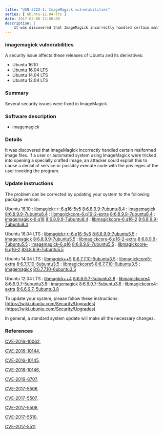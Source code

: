 ```yaml
---
title: "USN-3222-1: ImageMagick vulnerabilities"
series: [ ubuntu-12.04-lts ]
date: 2017-03-08 12:00:00
description: |
    It was discovered that ImageMagick incorrectly handled certain malformed image files. If a user or automated system using ImageMagick were tricked into opening a specially crafted image, an attacker could exploit this to cause a denial of service or possibly execute code with the privileges of the user invoking the program. 
--- 
```

 
### imagemagick vulnerabilities

A security issue affects these releases of Ubuntu and its derivatives:

* Ubuntu 16.10
* Ubuntu 16.04 LTS
* Ubuntu 14.04 LTS
* Ubuntu 12.04 LTS

### Summary

Several security issues were fixed in ImageMagick. 

### Software description

* imagemagick 

### Details

It was discovered that ImageMagick incorrectly handled certain malformed image files. If a user or automated system using ImageMagick were tricked into opening a specially crafted image, an attacker could exploit this to cause a denial of service or possibly execute code with the privileges of the user invoking the program. 

### Update instructions

The problem can be corrected by updating your system to the following package version:

Ubuntu 16.10
 : [libmagick++-6.q16-5v5](https://launchpad.net/ubuntu/+source/imagemagick) <span> [8:6.8.9.9-7ubuntu8.4](https://launchpad.net/ubuntu/+source/imagemagick/8:6.8.9.9-7ubuntu8.4) </span> 
 : [imagemagick](https://launchpad.net/ubuntu/+source/imagemagick) <span> [8:6.8.9.9-7ubuntu8.4](https://launchpad.net/ubuntu/+source/imagemagick/8:6.8.9.9-7ubuntu8.4) </span> 
 : [libmagickcore-6.q16-2-extra](https://launchpad.net/ubuntu/+source/imagemagick) <span> [8:6.8.9.9-7ubuntu8.4](https://launchpad.net/ubuntu/+source/imagemagick/8:6.8.9.9-7ubuntu8.4) </span> 
 : [imagemagick-6.q16](https://launchpad.net/ubuntu/+source/imagemagick) <span> [8:6.8.9.9-7ubuntu8.4](https://launchpad.net/ubuntu/+source/imagemagick/8:6.8.9.9-7ubuntu8.4) </span> 
 : [libmagickcore-6.q16-2](https://launchpad.net/ubuntu/+source/imagemagick) <span> [8:6.8.9.9-7ubuntu8.4](https://launchpad.net/ubuntu/+source/imagemagick/8:6.8.9.9-7ubuntu8.4) </span> 

Ubuntu 16.04 LTS
 : [libmagick++-6.q16-5v5](https://launchpad.net/ubuntu/+source/imagemagick) <span> [8:6.8.9.9-7ubuntu5.5](https://launchpad.net/ubuntu/+source/imagemagick/8:6.8.9.9-7ubuntu5.5) </span> 
 : [imagemagick](https://launchpad.net/ubuntu/+source/imagemagick) <span> [8:6.8.9.9-7ubuntu5.5](https://launchpad.net/ubuntu/+source/imagemagick/8:6.8.9.9-7ubuntu5.5) </span> 
 : [libmagickcore-6.q16-2-extra](https://launchpad.net/ubuntu/+source/imagemagick) <span> [8:6.8.9.9-7ubuntu5.5](https://launchpad.net/ubuntu/+source/imagemagick/8:6.8.9.9-7ubuntu5.5) </span> 
 : [imagemagick-6.q16](https://launchpad.net/ubuntu/+source/imagemagick) <span> [8:6.8.9.9-7ubuntu5.5](https://launchpad.net/ubuntu/+source/imagemagick/8:6.8.9.9-7ubuntu5.5) </span> 
 : [libmagickcore-6.q16-2](https://launchpad.net/ubuntu/+source/imagemagick) <span> [8:6.8.9.9-7ubuntu5.5](https://launchpad.net/ubuntu/+source/imagemagick/8:6.8.9.9-7ubuntu5.5) </span> 

Ubuntu 14.04 LTS
 : [libmagick++5](https://launchpad.net/ubuntu/+source/imagemagick) <span> [8:6.7.7.10-6ubuntu3.5](https://launchpad.net/ubuntu/+source/imagemagick/8:6.7.7.10-6ubuntu3.5) </span> 
 : [libmagickcore5-extra](https://launchpad.net/ubuntu/+source/imagemagick) <span> [8:6.7.7.10-6ubuntu3.5](https://launchpad.net/ubuntu/+source/imagemagick/8:6.7.7.10-6ubuntu3.5) </span> 
 : [libmagickcore5](https://launchpad.net/ubuntu/+source/imagemagick) <span> [8:6.7.7.10-6ubuntu3.5](https://launchpad.net/ubuntu/+source/imagemagick/8:6.7.7.10-6ubuntu3.5) </span> 
 : [imagemagick](https://launchpad.net/ubuntu/+source/imagemagick) <span> [8:6.7.7.10-6ubuntu3.5](https://launchpad.net/ubuntu/+source/imagemagick/8:6.7.7.10-6ubuntu3.5) </span> 

Ubuntu 12.04 LTS
 : [libmagick++4](https://launchpad.net/ubuntu/+source/imagemagick) <span> [8:6.6.9.7-5ubuntu3.8](https://launchpad.net/ubuntu/+source/imagemagick/8:6.6.9.7-5ubuntu3.8) </span> 
 : [libmagickcore4](https://launchpad.net/ubuntu/+source/imagemagick) <span> [8:6.6.9.7-5ubuntu3.8](https://launchpad.net/ubuntu/+source/imagemagick/8:6.6.9.7-5ubuntu3.8) </span> 
 : [imagemagick](https://launchpad.net/ubuntu/+source/imagemagick) <span> [8:6.6.9.7-5ubuntu3.8](https://launchpad.net/ubuntu/+source/imagemagick/8:6.6.9.7-5ubuntu3.8) </span> 
 : [libmagickcore4-extra](https://launchpad.net/ubuntu/+source/imagemagick) <span> [8:6.6.9.7-5ubuntu3.8](https://launchpad.net/ubuntu/+source/imagemagick/8:6.6.9.7-5ubuntu3.8) </span> 

To update your system, please follow these instructions: [https://wiki.ubuntu.com/Security/Upgrades](https://wiki.ubuntu.com/Security/Upgrades).

In general, a standard system update will make all the necessary changes. 

### References

 [CVE-2016-10062](http://people.ubuntu.com/~ubuntu-security/cve/CVE-2016-10062), 

 [CVE-2016-10144](http://people.ubuntu.com/~ubuntu-security/cve/CVE-2016-10144), 

 [CVE-2016-10145](http://people.ubuntu.com/~ubuntu-security/cve/CVE-2016-10145), 

 [CVE-2016-10146](http://people.ubuntu.com/~ubuntu-security/cve/CVE-2016-10146), 

 [CVE-2016-8707](http://people.ubuntu.com/~ubuntu-security/cve/CVE-2016-8707), 

 [CVE-2017-5506](http://people.ubuntu.com/~ubuntu-security/cve/CVE-2017-5506), 

 [CVE-2017-5507](http://people.ubuntu.com/~ubuntu-security/cve/CVE-2017-5507), 

 [CVE-2017-5508](http://people.ubuntu.com/~ubuntu-security/cve/CVE-2017-5508), 

 [CVE-2017-5510](http://people.ubuntu.com/~ubuntu-security/cve/CVE-2017-5510), 

 [CVE-2017-5511](http://people.ubuntu.com/~ubuntu-security/cve/CVE-2017-5511)
 
